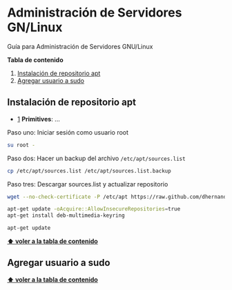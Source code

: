 # Administración de Servidores GN/Linux

Guía para Administración de Servidores GNU/Linux

**Tabla de contenido**
1. [Instalación de repositorio apt](#instalacion-apt)
1. [Agregar usuario a sudo](#sudo)

## Instalación de repositorio apt
<a name="instalacion-apt"></a><a name="1.1"></a>
  - [1](#instalacion-apt) **Primitives**: ...

Paso uno: Iniciar sesión como usuario root
```sh
su root -
```

Paso dos: Hacer un backup del archivo `/etc/apt/sources.list`
```sh
cp /etc/apt/sources.list /etc/apt/sources.list.backup
```

Paso tres: Descargar sources.list y actualizar repositorio
```sh
wget --no-check-certificate -P /etc/apt https://raw.github.com/dhernandz7/adl/main/debian/8.2/sources.list

apt-get update -oAcquire::AllowInsecureRepositories=true
apt-get install deb-multimedia-keyring

apt-get update
```
**[⬆ voler a la tabla de contenido](#table-of-contents)**


## Agregar usuario a sudo
**[⬆ voler a la tabla de contenido](#table-of-contents)**